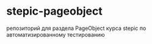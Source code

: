 # stepic-pageobject
репозиторий для раздела PageObject курса stepic по автоматизированному тестированию
